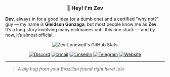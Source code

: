 <h3 align="center">
  👋 Hey! I'm Zev
  </h3> 

**Dev**, always in for a good idea (or a dumb one) and a certified "why not?" guy — my name is **Gleidson Gonzaga**, but most people know me as **Zev**. It’s a long story involving many nicknames until this one stuck — and by now, it’s almost official.

<p align="center">
  <img src="https://github-readme-stats.vercel.app/api?username=Zev-Lonewolf&theme=react&show_icons=true&hide_border=true&count_private=true" alt="Zev-Lonewolf's GitHub Stats" />
</p>

<p align="center">
  <a href="https://discordapp.com/users/856127270262931497"><img src="https://img.shields.io/badge/Discord-5865F2?style=for-the-badge&logo=discord&logoColor=white" alt="Discord" /></a>
  <a href="mailto:gleidsongonzagasilva@gmail.com"><img src="https://img.shields.io/badge/Gmail-D14836?style=for-the-badge&logo=gmail&logoColor=white" alt="Gmail" /></a> 
  <a href="https://linkedin.com/in/seuperfil"><img src="https://img.shields.io/badge/LinkedIn-0077B5?style=for-the-badge&logo=linkedin&logoColor=white" alt="LinkedIn" /></a> <!-- Coming soon --> 
  <a href="https://t.me/ZevLonewolf"><img src="https://img.shields.io/badge/Telegram-2CA5E0?style=for-the-badge&logo=telegram&logoColor=white" alt="Telegram" /></a>
  <a href="#"><img src="https://img.shields.io/badge/Website-000?style=for-the-badge&logo=firefox&logoColor=white" alt="Website" /></a> <!-- Coming soon -->  
</p>

---

> *A big hug from your Brazilian friend right here! 🇧🇷*
